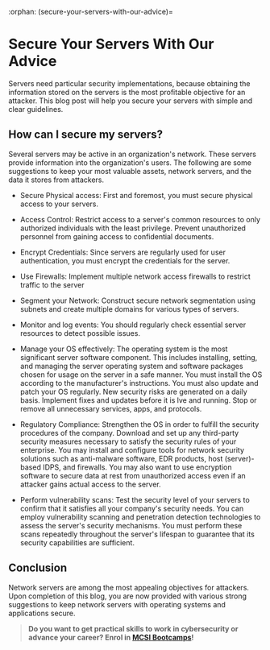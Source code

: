 :orphan:
(secure-your-servers-with-our-advice)=
# Secure Your Servers With Our Advice

Servers need particular security implementations, because obtaining the information stored on the servers is the most profitable objective for an attacker. This blog post will help you secure your servers with simple and clear guidelines.

## How can I secure my servers?

Several servers may be active in an organization's network. These servers provide information into the organization's users. The following are some suggestions to keep your most valuable assets, network servers, and the data it stores from attackers.

- Secure Physical access: First and foremost, you must secure physical access to your servers.
  
- Access Control: Restrict access to a server's common resources to only authorized individuals with the least privilege. Prevent unauthorized personnel from gaining access to confidential documents.

- Encrypt Credentials: Since servers are regularly used for user authentication, you must encrypt the credentials for the server.
  
- Use Firewalls: Implement multiple network access firewalls to restrict traffic to the server

- Segment your Network: Construct secure network segmentation using subnets and create multiple domains for various types of servers.

- Monitor and log events: You should regularly check essential server resources to detect possible issues.

- Manage your OS effectively: The operating system is the most significant server software component. This includes installing, setting, and managing the server operating system and software packages chosen for usage on the server in a safe manner. You must install the OS according to the manufacturer's instructions. You must also update and patch your OS regularly. New security risks are generated on a daily basis. Implement fixes and updates before it is lve and running. Stop or remove all unnecessary services, apps, and protocols.

- Regulatory Compliance: Strengthen the OS in order to fulfill the security procedures of the company. Download and set up any third-party security measures necessary to satisfy the security rules of your enterprise. You may install and configure tools for network security solutions such as anti-malware software, EDR products, host (server)-based IDPS, and firewalls. You may also want to use encryption software to secure data at rest from unauthorized access even if an attacker gains actual access to the server.

- Perform vulnerability scans: Test the security level of your servers to confirm that it satisfies all your company's security needs. You can employ vulnerability scanning and penetration detection technologies to assess the server's security mechanisms. You must perform these scans repeatedly throughout the server's lifespan to guarantee that its security capabilities are sufficient.

## Conclusion

Network servers are among the most appealing objectives for attackers. Upon completion of this blog, you are now provided with various strong suggestions to keep network servers with operating systems and applications secure.

> **Do you want to get practical skills to work in cybersecurity or advance your career? Enrol in [MCSI Bootcamps](https://www.mosse-institute.com/bootcamps.html)!**